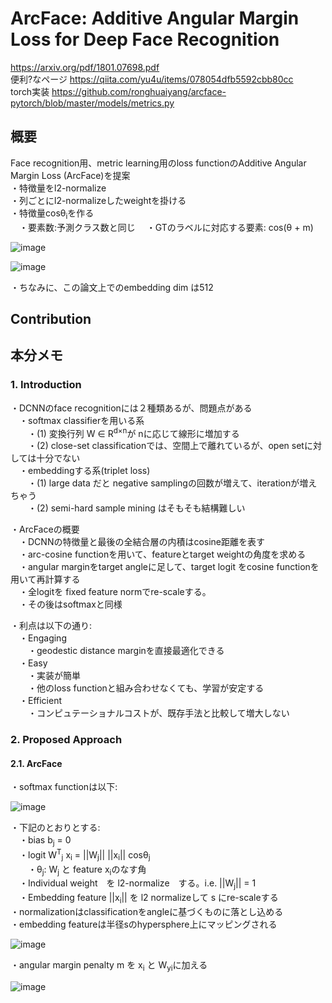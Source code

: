 # ArcFace: Additive Angular Margin Loss for Deep Face Recognition
https://arxiv.org/pdf/1801.07698.pdf    
便利?なページ https://qiita.com/yu4u/items/078054dfb5592cbb80cc  
torch実装 https://github.com/ronghuaiyang/arcface-pytorch/blob/master/models/metrics.py  
  
## 概要  
Face recognition用、metric learning用のloss functionのAdditive Angular Margin Loss (ArcFace)を提案  
・特徴量をl2-normalize  
・列ごとにl2-normalizeしたweightを掛ける  
・特徴量cosθ<sub>i</sub>を作る  
　・要素数:予測クラス数と同じ
　・GTのラベルに対応する要素: cos(θ + m)  
  
![image](https://user-images.githubusercontent.com/30098187/71134475-cfa2e800-2241-11ea-8a6e-d8b0d3cd1297.png)  
  
![image](https://user-images.githubusercontent.com/30098187/71135031-c9157000-2243-11ea-9352-57da33338130.png)  
  
・ちなみに、この論文上でのembedding dim は512  
  
## Contribution  

## 本分メモ  
### 1. Introduction
・DCNNのface recognitionには２種類あるが、問題点がある  
　・softmax classifierを用いる系  
　　・(1) 変換行列 W ∈ R<sup>d×n</sup>が nに応じて線形に増加する  
　　・(2) close-set classificationでは、空間上で離れているが、open setに対しては十分でない  
　・embeddingする系(triplet loss)  
　　・(1) large data だと negative samplingの回数が増えて、iterationが増えちゃう  
　　・(2) semi-hard sample mining はそもそも結構難しい  
  
・ArcFaceの概要  
　・DCNNの特徴量と最後の全結合層の内積はcosine距離を表す  
　・arc-cosine functionを用いて、featureとtarget weightの角度を求める  
　・angular marginをtarget angleに足して、target logit をcosine functionを用いて再計算する  
　・全logitを fixed feature normでre-scaleする。  
　・その後はsoftmaxと同様  
  
・利点は以下の通り:  
　・Engaging  
　　・geodestic distance marginを直接最適化できる  
　・Easy  
　　・実装が簡単  
　　・他のloss functionと組み合わせなくても、学習が安定する  
　・Efficient  
　　・コンピュテーショナルコストが、既存手法と比較して増大しない  
  
### 2. Proposed Approach  
#### 2.1. ArcFace  
・softmax functionは以下:  
  
![image](https://user-images.githubusercontent.com/30098187/71137146-74292800-224a-11ea-8c81-19029f2004c5.png)  
  
・下記のとおりとする:  
　・bias b<sub>j</sub> = 0  
　・logit W<sup>T</sup><sub>j</sub> x<sub>i</sub> = ||W<sub>j</sub>|| ||x<sub>i</sub>|| cosθ<sub>j</sub>  
　　・θ<sub>j</sub>: W<sub>j</sub> と feature x<sub>i</sub>のなす角  
　・Individual weight　を l2-normalize　する。i.e. ||W<sub>j</sub>|| = 1  
　・Embedding feature ||x<sub>i</sub>|| を l2 normalizeして s にre-scaleする    
・normalizationはclassificationをangleに基づくものに落とし込める  
・embedding featureは半径sのhypersphere上にマッピングされる  
  
![image](https://user-images.githubusercontent.com/30098187/71137796-a3d92f80-224c-11ea-8112-011a08e41103.png)  
  
・angular margin penalty m を x<sub>i</sub> と W<sub>yi</sub>に加える  
  
![image](https://user-images.githubusercontent.com/30098187/71137882-f4e92380-224c-11ea-989b-7ce17b57d4b4.png)  
  
